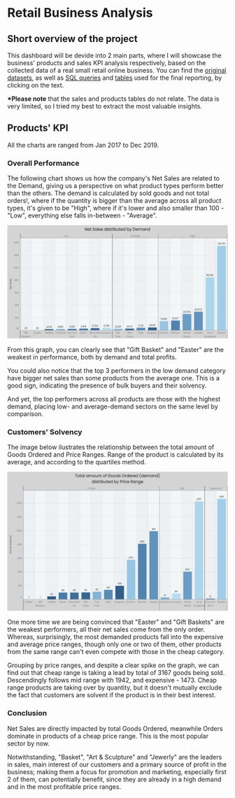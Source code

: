# Retail Business Analysis
## Short overview of the project
This dashboard will be devide into 2 main parts, where I will showcase the business' products and sales KPI analysis respectively, based on the collected data of a real small retail online business. You can find the [original datasets](uploaded/orig.datasets), as well as [SQL queries](uploaded/sql.queries) and [tables](uploaded/finalised.tables) used for the final reporting, by clicking on the text.

<b>*Please note</b> that the sales and products tables do not relate. The data is very limited, so I tried my best to extract the most valuable insights.

## Products' KPI
All the charts are ranged from Jan 2017 to Dec 2019.

### Overall Performance

The following chart shows us how the company's Net Sales are related to the Demand, giving us a perspective on what product types perform better than the others. The demand is calculated by sold goods and not total orders!, where if the quantity is bigger than the average across all product types, it's given to be "High", where if it's lower and also smaller than 100 - "Low", everything else falls in-between - "Average". 

![Graph1](uploaded/visual/Net%20Sales.png)

From this graph, you can clearly see that "Gift Basket" and "Easter" are the weakest in performance, both by demand and total profits.

You could also notice that the top 3 performers in the low demand category have bigger net sales than some products from the average one. This is a good sign, indicating the presence of bulk buyers and their solvency.

And yet, the top performers across all products are those with the highest demand, placing low- and average-demand sectors on the same level by comparison.

### Customers' Solvency

The image below ilustrates the relationship between the total amount of Goods Ordered and Price Ranges.
Range of the product is calculated by its average, and according to the quartiles method.

![Graph2](uploaded/visual/Demand.png)

One more time we are being convinced that "Easter" and "Gift Baskets" are the weakest performers, all their net sales come from the only order. Whereas, surprisingly, the most demanded products fall into the expensive and average price ranges, though only one or two of them, other products from the same range can't even compete with those in the cheap category.

Grouping by price ranges, and despite a clear spike on the graph, we can find out that cheap range is taking a lead by total of 3167 goods being sold. Descendingly follows mid range with 1942, and expensive - 1473.
Cheap range products are taking over by quantity, but it doesn't mutually exclude the fact that customers are solvent if the product is in their best interest.

### Conclusion

Net Sales are directly impacted by total Goods Ordered, meanwhile Orders dominate in products of a cheap price range. This is the most popular sector by now. 

Notwithstanding, "Basket", "Art & Sculpture" and "Jewerly" are the leaders in sales, main interest of our customers and a primary source of profit in the business; making them a focus for promotion and marketing, especially first 2 of them, can potentially benefit, since they are already in a high demand and in the most profitable price ranges.
